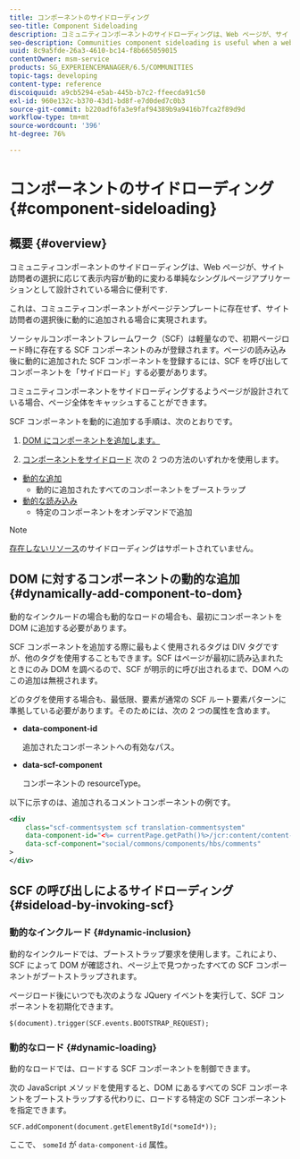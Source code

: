 ```yaml
---
title: コンポーネントのサイドローディング
seo-title: Component Sideloading
description: コミュニティコンポーネントのサイドローディングは、Web ページが、サイト訪問者の選択に応じて表示内容が動的に変わる単純なシングルページアプリケーションとして設計されている場合に便利です
seo-description: Communities component sideloading is useful when a web page is designed as a simple, single page app that dynamically alters what is displayed depending on what is selected by the site visitor
uuid: 8c9a5fde-26a3-4610-bc14-f8b665059015
contentOwner: msm-service
products: SG_EXPERIENCEMANAGER/6.5/COMMUNITIES
topic-tags: developing
content-type: reference
discoiquuid: a9cb5294-e5ab-445b-b7c2-ffeecda91c50
exl-id: 960e132c-b370-43d1-bd8f-e7d0ded7c0b3
source-git-commit: b220adf6fa3e9faf94389b9a9416b7fca2f89d9d
workflow-type: tm+mt
source-wordcount: '396'
ht-degree: 76%

---
```


# コンポーネントのサイドローディング {#component-sideloading}

## 概要 {#overview}

コミュニティコンポーネントのサイドローディングは、Web ページが、サイト訪問者の選択に応じて表示内容が動的に変わる単純なシングルページアプリケーションとして設計されている場合に便利です.

これは、コミュニティコンポーネントがページテンプレートに存在せず、サイト訪問者の選択後に動的に追加される場合に実現されます。

ソーシャルコンポーネントフレームワーク（SCF）は軽量なので、初期ページロード時に存在する SCF コンポーネントのみが登録されます。ページの読み込み後に動的に追加された SCF コンポーネントを登録するには、SCF を呼び出してコンポーネントを「サイドロード」する必要があります。

コミュニティコンポーネントをサイドローディングするようページが設計されている場合、ページ全体をキャッシュすることができます。

SCF コンポーネントを動的に追加する手順は、次のとおりです。

1. [DOM にコンポーネントを追加します。](#dynamically-add-component-to-dom)

1. [コンポーネントをサイドロード](#sideload-by-invoking-scf) 次の 2 つの方法のいずれかを使用します。

* [動的な追加](#dynamic-inclusion)
   * 動的に追加されたすべてのコンポーネントをブーストラップ
* [動的な読み込み](#dynamic-loading)
   * 特定のコンポーネントをオンデマンドで追加

>[!NOTE]
>
>[存在しないリソース](scf.md#add-or-include-a-communities-component)のサイドローディングはサポートされていません。

## DOM に対するコンポーネントの動的な追加 {#dynamically-add-component-to-dom}

動的なインクルードの場合も動的なロードの場合も、最初にコンポーネントを DOM に追加する必要があります。

SCF コンポーネントを追加する際に最もよく使用されるタグは DIV タグですが、他のタグを使用することもできます。SCF はページが最初に読み込まれたときにのみ DOM を調べるので、SCF が明示的に呼び出されるまで、DOM へのこの追加は無視されます。

どのタグを使用する場合も、最低限、要素が通常の SCF ルート要素パターンに準拠している必要があります。そのためには、次の 2 つの属性を含めます。

* **data-component-id**

   追加されたコンポーネントへの有効なパス。

* **data-scf-component**

   コンポーネントの resourceType。

以下に示すのは、追加されるコメントコンポーネントの例です。

```xml
<div
    class="scf-commentsystem scf translation-commentsystem"
    data-component-id="<%= currentPage.getPath()%>/jcr:content/content-left/comments"
    data-scf-component="social/commons/components/hbs/comments"
>
</div>
```

## SCF の呼び出しによるサイドローディング {#sideload-by-invoking-scf}

### 動的なインクルード {#dynamic-inclusion}

動的なインクルードでは、ブートストラップ要求を使用します。これにより、SCF によって DOM が確認され、ページ上で見つかったすべての SCF コンポーネントがブートストラップされます。

ページロード後にいつでも次のような JQuery イベントを実行して、SCF コンポーネントを初期化できます。

`$(document).trigger(SCF.events.BOOTSTRAP_REQUEST);`

### 動的なロード {#dynamic-loading}

動的なロードでは、ロードする SCF コンポーネントを制御できます。

次の JavaScript メソッドを使用すると、DOM にあるすべての SCF コンポーネントをブートストラップする代わりに、ロードする特定の SCF コンポーネントを指定できます。

`SCF.addComponent(document.getElementById(*someId*));`

ここで、 `someId` が `data-component-id` 属性。
